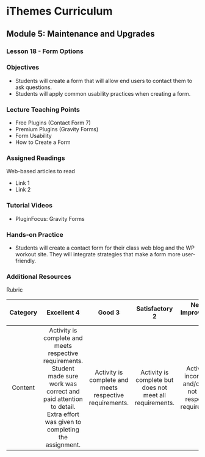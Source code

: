 iThemes Curriculum
==================

Module 5: Maintenance and Upgrades
--------------------------

### Lesson 18 - Form Options

### Objectives

* Students will create a form that will allow end users to contact them to ask questions.
* Students will apply common usability practices when creating a form.

### Lecture Teaching Points

- Free Plugins (Contact Form 7)
- Premium Plugins (Gravity Forms)
- Form Usability
- How to Create a Form

### Assigned Readings

Web-based articles to read

* Link 1
* Link 2

### Tutorial Videos

* PluginFocus: Gravity Forms

### Hands-on Practice

* Students will create a contact form for their class web blog and the WP workout site. They will integrate strategies that make a form more user-friendly.

### Additional Resources

Rubric

| **Category** | **Excellent 4** | **Good 3** | **Satisfactory 2** | **Needs Improvement 1** | **Points Received** |
|:------------:|:---------------:|:----------:|:------------------:|:-----------:|:------------:|
| Content | Activity is complete and meets respective requirements. Student made sure work was correct and paid attention to detail. Extra effort was given to completing the assignment. | Activity is complete and meets respective requirements. | Activity is complete but does not meet all requirements. | Activity is incomplete and/or does not meet respective requirements.| |